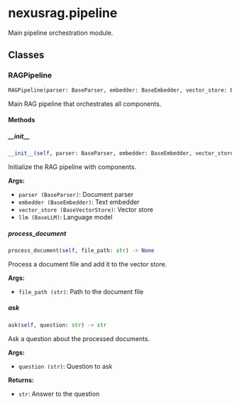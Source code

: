 # nexusrag.pipeline

Main pipeline orchestration module.

## Classes

### RAGPipeline

```python
RAGPipeline(parser: BaseParser, embedder: BaseEmbedder, vector_store: BaseVectorStore, llm: BaseLLM)
```

Main RAG pipeline that orchestrates all components.

#### Methods

##### \_\_init\_\_

```python
__init__(self, parser: BaseParser, embedder: BaseEmbedder, vector_store: BaseVectorStore, llm: BaseLLM)
```

Initialize the RAG pipeline with components.

**Args:**
- `parser (BaseParser)`: Document parser
- `embedder (BaseEmbedder)`: Text embedder
- `vector_store (BaseVectorStore)`: Vector store
- `llm (BaseLLM)`: Language model

##### process_document

```python
process_document(self, file_path: str) -> None
```

Process a document file and add it to the vector store.

**Args:**
- `file_path (str)`: Path to the document file

##### ask

```python
ask(self, question: str) -> str
```

Ask a question about the processed documents.

**Args:**
- `question (str)`: Question to ask

**Returns:**
- `str`: Answer to the question

